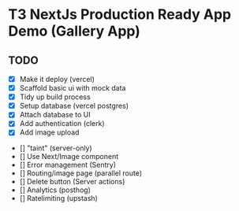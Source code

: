 # T3 NextJs Production Ready App Demo (Gallery App)

## TODO

- [x] Make it deploy (vercel)
- [x] Scaffold basic ui with mock data
- [x] Tidy up build process
- [x] Setup database (vercel postgres)
- [x] Attach database to UI
- [x] Add authentication (clerk)
- [x] Add image upload
- [] "taint" (server-only)
- [] Use Next/Image component
- [] Error management (Sentry)
- [] Routing/image page (parallel route)
- [] Delete button (Server actions)
- [] Analytics (posthog)
- [] Ratelimiting (upstash)
